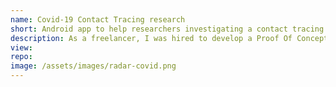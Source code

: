 ```yaml
---
name: Covid-19 Contact Tracing research
short: Android app to help researchers investigating a contact tracing algorithm.
description: As a freelancer, I was hired to develop a Proof Of Concept for the contact tracing algorithm that Barcelona Supercomputing Center was developing to help to stop the spread of Covid-19 infection.
view:
repo:
image: /assets/images/radar-covid.png
---
```

